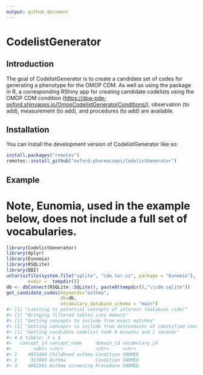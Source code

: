 ```yaml
---
output: github_document
---
```


<!-- README.md is generated from README.Rmd. Please edit that file -->



# CodelistGenerator

## Introduction
The goal of CodelistGenerator is to create a candidate set of codes for generating a phenotype for the OMOP CDM. As well as using the package in R, a corresponding RShiny app for creating candidate codelists using the OMOP CDM condition (https://dpa-pde-oxford.shinyapps.io/OmopCodelistGeneratorConditions/), observation (to add), measurement (to add), and procedures (to add) are available.

## Installation
You can install the development version of CodelistGenerator like so:
``` r
install.packages("remotes")
remotes::install_github("oxford-pharmacoepi/CodelistGenerator")
```

## Example
# Note, Eunomia, used in the example below, does not include a full set of vocabularies. 

```r
library(CodelistGenerator)
library(dplyr)
library(Eunomia)
library(RSQLite)
library(DBI)
untar(xzfile(system.file("sqlite", "cdm.tar.xz", package = "Eunomia"), open = "rb"),
        exdir =  tempdir())
db <- dbConnect(RSQLite::SQLite(), paste0(tempdir(),"\\cdm.sqlite"))
get_candidate_codes(keywords="asthma",
                    db=db,
                    vocabulary_database_schema = "main")
#> [1] "Limiting to potential concepts of interest (database side)"
#> [1] "Bringing filtered tables into memory"
#> [1] "Getting concepts to include from exact matches"
#> [1] "Getting concepts to include from descendants of identified concepts"
#> [1] "Getting candidate codelist took 0 minutes and 1 seconds"
#> # A tibble: 3 x 4
#>   concept_id concept_name     domain_id vocabulary_id
#>        <dbl> <chr>            <chr>     <chr>        
#> 1    4051466 Childhood asthma Condition SNOMED       
#> 2     317009 Asthma           Condition SNOMED       
#> 3    4062501 Asthma screening Procedure SNOMED
```

